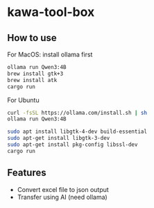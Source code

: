 # kawa-tool-box

## How to use
For MacOS: install ollama first
```bash
ollama run Qwen3:4B
brew install gtk+3
brew install atk
cargo run
```
For Ubuntu
```bash
curl -fsSL https://ollama.com/install.sh | sh
ollama run Qwen3:4B

sudo apt install libgtk-4-dev build-essential
sudo apt-get install libgtk-3-dev
sudo apt-get install pkg-config libssl-dev
cargo run
```

## Features

- Convert excel file to json output
- Transfer using AI (need ollama)